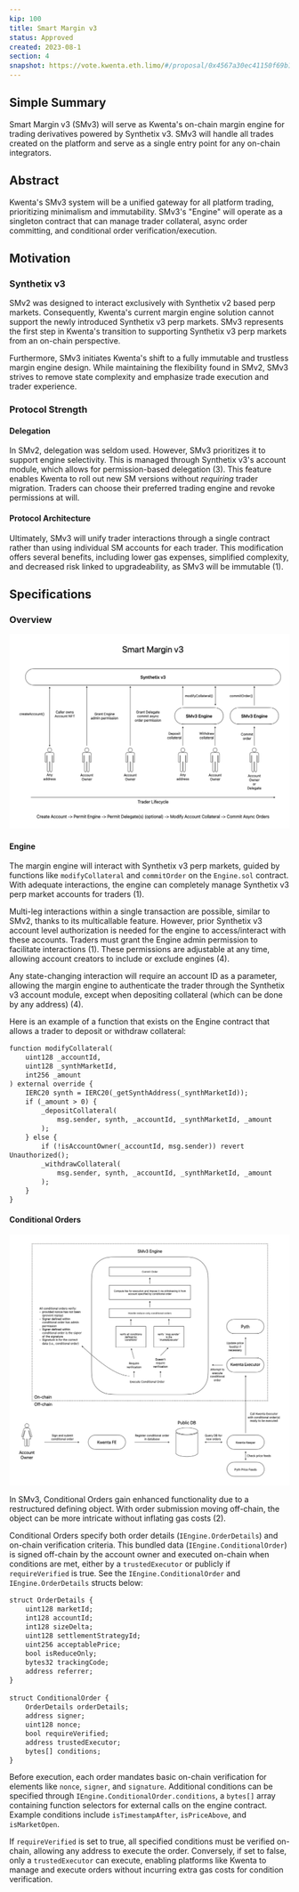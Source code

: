 ```yaml
---
kip: 100
title: Smart Margin v3
status: Approved
created: 2023-08-1
section: 4
snapshot: https://vote.kwenta.eth.limo/#/proposal/0x4567a30ec41150f69b125ab92549cb976c10cadb0689730d0a1b111dfcf85e7b
---
```


## Simple Summary

Smart Margin v3 (SMv3) will serve as Kwenta's on-chain margin engine for trading derivatives powered by Synthetix v3. SMv3 will handle all trades created on the platform and serve as a single entry point for any on-chain integrators.

## Abstract

Kwenta's SMv3 system will be a unified gateway for all platform trading, prioritizing minimalism and immutability. SMv3's "Engine" will operate as a singleton contract that can manage trader collateral, async order committing, and conditional order verification/execution. 

## Motivation

### Synthetix v3

SMv2 was designed to interact exclusively with Synthetix v2 based perp markets. Consequently, Kwenta's current margin engine solution cannot support the newly introduced Synthetix v3 perp markets. SMv3 represents the first step in Kwenta's transition to supporting Synthetix v3 perp markets from an on-chain perspective.

Furthermore, SMv3 initiates Kwenta's shift to a fully immutable and trustless margin engine design. While maintaining the flexibility found in SMv2, SMv3 strives to remove state complexity and emphasize trade execution and trader experience. 

### Protocol Strength

#### Delegation

In SMv2, delegation was seldom used. However, SMv3 prioritizes it to support engine selectivity. This is managed through Synthetix v3's account module, which allows for permission-based delegation (3). This feature enables Kwenta to roll out new SM versions without *requiring* trader migration. Traders can choose their preferred trading engine and revoke permissions at will.

#### Protocol Architecture

Ultimately, SMv3 will unify trader interactions through a single contract rather than using individual SM accounts for each trader. This modification offers several benefits, including lower gas expenses, simplified complexity, and decreased risk linked to upgradeability, as SMv3 will be immutable (1).

## Specifications

### Overview

![SMv3 System Overview](/public/images/kip-100-smv3-overview.png)

#### Engine

The margin engine will interact with Synthetix v3 perp markets, guided by functions like `modifyCollateral` and `commitOrder` on the `Engine.sol` contract. With adequate interactions, the engine can completely manage Synthetix v3 perp market accounts for traders (1). 

Multi-leg interactions within a single transaction are possible, similar to SMv2, thanks to its multicallable feature. However, prior Synthetix v3 account level authorization is needed for the engine to access/interact with these accounts. Traders must grant the Engine admin permission to facilitate interactions (1). These permissions are adjustable at any time, allowing account creators to include or exclude engines (4).

Any state-changing interaction will require an account ID as a parameter, allowing the margin engine to authenticate the trader through the Synthetix v3 account module, except when depositing collateral (which can be done by any address) (4).

Here is an example of a function that exists on the Engine contract that allows a trader to deposit or withdraw collateral:

```
function modifyCollateral(
    uint128 _accountId,
    uint128 _synthMarketId,
    int256 _amount
) external override {
    IERC20 synth = IERC20(_getSynthAddress(_synthMarketId));
    if (_amount > 0) {
        _depositCollateral(
            msg.sender, synth, _accountId, _synthMarketId, _amount
        );
    } else {
        if (!isAccountOwner(_accountId, msg.sender)) revert Unauthorized();
        _withdrawCollateral(
            msg.sender, synth, _accountId, _synthMarketId, _amount
        );
    }
}
```

#### Conditional Orders

![SMv3 Conditional Orders](/public/images/kip-100-smv3-conditional-orders.png)

In SMv3, Conditional Orders gain enhanced functionality due to a restructured defining object. With order submission moving off-chain, the object can be more intricate without inflating gas costs (2). 

Conditional Orders specify both order details (`IEngine.OrderDetails`) and on-chain verification criteria. This bundled data (`IEngine.ConditionalOrder`) is signed off-chain by the account owner and executed on-chain when conditions are met, either by a `trustedExecutor` or publicly if `requireVerified` is true. See the `IEngine.ConditionalOrder` and `IEngine.OrderDetails` structs below:

```
struct OrderDetails {
    uint128 marketId;
    int128 accountId;
    int128 sizeDelta;
    uint128 settlementStrategyId;
    uint256 acceptablePrice;
    bool isReduceOnly;
    bytes32 trackingCode;
    address referrer;
}

struct ConditionalOrder {
    OrderDetails orderDetails;
    address signer;
    uint128 nonce;
    bool requireVerified;
    address trustedExecutor;
    bytes[] conditions;
}
```

Before execution, each order mandates basic on-chain verification for elements like `nonce`, `signer`, and `signature`. Additional conditions can be specified through `IEngine.ConditionalOrder.conditions`, a `bytes[]` array containing function selectors for external calls on the engine contract. Example conditions include `isTimestampAfter`, `isPriceAbove`, and `isMarketOpen`.

If `requireVerified` is set to true, all specified conditions must be verified on-chain, allowing any address to execute the order. Conversely, if set to false, only a `trustedExecutor` can execute, enabling platforms like Kwenta to manage and execute orders without incurring extra gas costs for condition verification.